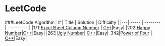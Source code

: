 LeetCode
========

###LeetCode Algorithm
| # | Title | Solution | Difficulty |
|---| ----- | -------- | ---------- |
|171|[Excel Sheet Column Number](https://oj.leetcode.com/problems/excel-sheet-column-number/) | [C++](./algorithms/cpp/excelSheetColumnNumber/excel_sheet_column_number.cc)|Easy|
|202|[Happy Number](https://leetcode.com/problems/happy-number/)|[C++](./algorithms/cpp/happyNumber/happy_number.cc)|Easy|
|263|[Ugly Number](https://leetcode.com/problems/ugly-number/)| [C++](./algorithms/cpp/uglyNumber/ugly_number.cc)|Easy|
|342|[Power of Four](https://leetcode.com/problems/power-of-four/) | [C++](./algorithms/cpp/powerOfFour/power_of_four.cc)|Easy|



